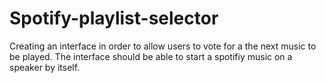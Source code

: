 # Spotify-playlist-selector
Creating an interface in order to allow users to vote for a the next music to be played. The interface should be able to start a spotifiy music on a speaker by itself.
